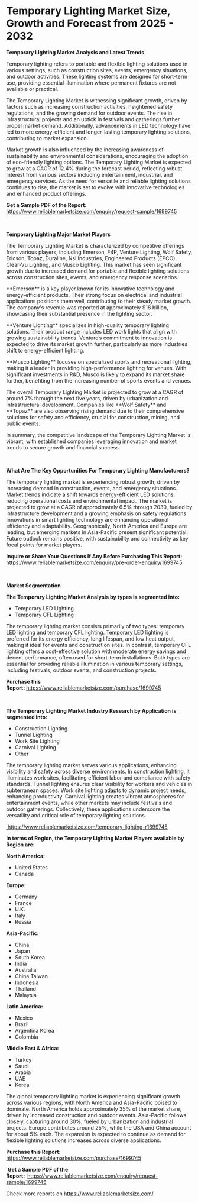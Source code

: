 <p><h1>Temporary Lighting Market Size, Growth and Forecast from 2025 - 2032</h1></p><p><strong>Temporary Lighting Market Analysis and Latest Trends</strong></p>
<p><p>Temporary lighting refers to portable and flexible lighting solutions used in various settings, such as construction sites, events, emergency situations, and outdoor activities. These lighting systems are designed for short-term use, providing essential illumination where permanent fixtures are not available or practical.</p><p>The Temporary Lighting Market is witnessing significant growth, driven by factors such as increasing construction activities, heightened safety regulations, and the growing demand for outdoor events. The rise in infrastructural projects and an uptick in festivals and gatherings further propel market demand. Additionally, advancements in LED technology have led to more energy-efficient and longer-lasting temporary lighting solutions, contributing to market expansion.</p><p>Market growth is also influenced by the increasing awareness of sustainability and environmental considerations, encouraging the adoption of eco-friendly lighting options. The Temporary Lighting Market is expected to grow at a CAGR of 12.4% during the forecast period, reflecting robust interest from various sectors including entertainment, industrial, and emergency services. As the need for versatile and reliable lighting solutions continues to rise, the market is set to evolve with innovative technologies and enhanced product offerings.</p></p>
<p><strong>Get a Sample PDF of the Report:&nbsp;</strong> <a href="https://www.reliablemarketsize.com/enquiry/request-sample/1699745?utm_campaign=2747&utm_medium=2&utm_source=Github&utm_content=ia&utm_term=27032025&utm_id=temporary-lighting">https://www.reliablemarketsize.com/enquiry/request-sample/1699745</a></p>
<p>&nbsp;</p>
<p><strong>Temporary Lighting Major Market Players</strong></p>
<p><p>The Temporary Lighting Market is characterized by competitive offerings from various players, including Emerson, F4P, Venture Lighting, Wolf Safety, Ericson, Topaz, Duraline, Nsi Industries, Engineered Products (EPCO), Clear-Vu Lighting, and Musco Lighting. This market has seen significant growth due to increased demand for portable and flexible lighting solutions across construction sites, events, and emergency response scenarios.</p><p>**Emerson** is a key player known for its innovative technology and energy-efficient products. Their strong focus on electrical and industrial applications positions them well, contributing to their steady market growth. The company's revenue was reported at approximately $18 billion, showcasing their substantial presence in the lighting sector.</p><p>**Venture Lighting** specializes in high-quality temporary lighting solutions. Their product range includes LED work lights that align with growing sustainability trends. Venture’s commitment to innovation is expected to drive its market growth further, particularly as more industries shift to energy-efficient lighting.</p><p>**Musco Lighting** focuses on specialized sports and recreational lighting, making it a leader in providing high-performance lighting for venues. With significant investments in R&D, Musco is likely to expand its market share further, benefiting from the increasing number of sports events and venues.</p><p>The overall Temporary Lighting Market is projected to grow at a CAGR of around 7% through the next five years, driven by urbanization and infrastructural development. Companies like **Wolf Safety** and **Topaz** are also observing rising demand due to their comprehensive solutions for safety and efficiency, crucial for construction, mining, and public events.</p><p>In summary, the competitive landscape of the Temporary Lighting Market is vibrant, with established companies leveraging innovation and market trends to secure growth and financial success.</p></p>
<p>&nbsp;</p>
<p><strong>What Are The Key Opportunities For Temporary Lighting Manufacturers?</strong></p>
<p><p>The temporary lighting market is experiencing robust growth, driven by increasing demand in construction, events, and emergency situations. Market trends indicate a shift towards energy-efficient LED solutions, reducing operational costs and environmental impact. The market is projected to grow at a CAGR of approximately 6.5% through 2030, fueled by infrastructure development and a growing emphasis on safety regulations. Innovations in smart lighting technology are enhancing operational efficiency and adaptability. Geographically, North America and Europe are leading, but emerging markets in Asia-Pacific present significant potential. Future outlook remains positive, with sustainability and connectivity as key focal points for market players.</p></p>
<p><strong>Inquire or Share Your Questions If Any Before Purchasing This Report:</strong> <a href="https://www.reliablemarketsize.com/enquiry/pre-order-enquiry/1699745?utm_campaign=2747&utm_medium=2&utm_source=Github&utm_content=ia&utm_term=27032025&utm_id=temporary-lighting">https://www.reliablemarketsize.com/enquiry/pre-order-enquiry/1699745</a></p>
<p>&nbsp;</p>
<p><strong>Market Segmentation</strong></p>
<p><strong>The Temporary Lighting Market Analysis by types is segmented into:</strong></p>
<p><ul><li>Temporary LED Lighting</li><li>Temporary CFL Lighting</li></ul></p>
<p><p>The temporary lighting market consists primarily of two types: temporary LED lighting and temporary CFL lighting. Temporary LED lighting is preferred for its energy efficiency, long lifespan, and low heat output, making it ideal for events and construction sites. In contrast, temporary CFL lighting offers a cost-effective solution with moderate energy savings and decent performance, often used for short-term installations. Both types are essential for providing reliable illumination in various temporary settings, including festivals, outdoor events, and construction projects.</p></p>
<p><strong>Purchase this Report:&nbsp;</strong><a href="https://www.reliablemarketsize.com/purchase/1699745?utm_campaign=2747&utm_medium=2&utm_source=Github&utm_content=ia&utm_term=27032025&utm_id=temporary-lighting">https://www.reliablemarketsize.com/purchase/1699745</a></p>
<p>&nbsp;</p>
<p><strong>The Temporary Lighting Market Industry Research by Application is segmented into:</strong></p>
<p><ul><li>Construction Lighting</li><li>Tunnel Lighting</li><li>Work Site Lighting</li><li>Carnival Lighting</li><li>Other</li></ul></p>
<p><p>The temporary lighting market serves various applications, enhancing visibility and safety across diverse environments. In construction lighting, it illuminates work sites, facilitating efficient labor and compliance with safety standards. Tunnel lighting ensures clear visibility for workers and vehicles in subterranean spaces. Work site lighting adapts to dynamic project needs, enhancing productivity. Carnival lighting creates vibrant atmospheres for entertainment events, while other markets may include festivals and outdoor gatherings. Collectively, these applications underscore the versatility and critical role of temporary lighting solutions.</p></p>
<p><a href="https://www.reliablemarketsize.com/temporary-lighting-r1699745?utm_campaign=2747&utm_medium=2&utm_source=Github&utm_content=ia&utm_term=27032025&utm_id=temporary-lighting">&nbsp;https://www.reliablemarketsize.com/temporary-lighting-r1699745</a></p>
<p><strong>In terms of Region, the Temporary Lighting Market Players available by Region are:</strong></p>
<p>
    <p> <strong> North America: </strong>
        <ul>
            <li>United States</li>
            <li>Canada</li>
        </ul>
        </p> 
    <p> <strong> Europe: </strong>
        <ul>
            <li>Germany</li>
            <li>France</li>
            <li>U.K.</li>
            <li>Italy</li>
            <li>Russia</li>
        </ul>
        </p> 
    <p> <strong> Asia-Pacific: </strong>
        <ul>
            <li>China</li>
            <li>Japan</li>
            <li>South Korea</li>
            <li>India</li>
            <li>Australia</li>
            <li>China Taiwan</li>
            <li>Indonesia</li>
            <li>Thailand</li>
            <li>Malaysia</li>
        </ul>
        </p> 
    <p> <strong> Latin America: </strong>
        <ul>
            <li>Mexico</li>
            <li>Brazil</li>
            <li>Argentina Korea</li>
            <li>Colombia</li>
        </ul>
        </p> 
    <p> <strong> Middle East & Africa: </strong>
        <ul>
            <li>Turkey</li>
            <li>Saudi</li>
            <li>Arabia</li>
            <li>UAE</li>
            <li>Korea</li>
        </ul>
    </p>
    </p>
<p><p>The global temporary lighting market is experiencing significant growth across various regions, with North America and Asia-Pacific poised to dominate. North America holds approximately 35% of the market share, driven by increased construction and outdoor events. Asia-Pacific follows closely, capturing around 30%, fueled by urbanization and industrial projects. Europe contributes around 25%, while the USA and China account for about 5% each. The expansion is expected to continue as demand for flexible lighting solutions increases across diverse applications.</p></p>
<p><strong>Purchase this Report: </strong><a href="https://www.reliablemarketsize.com/purchase/1699745?utm_campaign=2747&utm_medium=2&utm_source=Github&utm_content=ia&utm_term=27032025&utm_id=temporary-lighting">https://www.reliablemarketsize.com/purchase/1699745</a></p>
<p>&nbsp;<strong>Get a Sample PDF of the Report:&nbsp;&nbsp;</strong><a href="https://www.reliablemarketsize.com/enquiry/request-sample/1699745?utm_campaign=2747&utm_medium=2&utm_source=Github&utm_content=ia&utm_term=27032025&utm_id=temporary-lighting">https://www.reliablemarketsize.com/enquiry/request-sample/1699745</a></p>
<p><strong></strong></p>
<p>Check more reports on <a href="https://www.reliablemarketsize.com/?utm_campaign=2747&utm_medium=2&utm_source=Github&utm_content=ia&utm_term=27032025&utm_id=temporary-lighting">https://www.reliablemarketsize.com/</a></p>